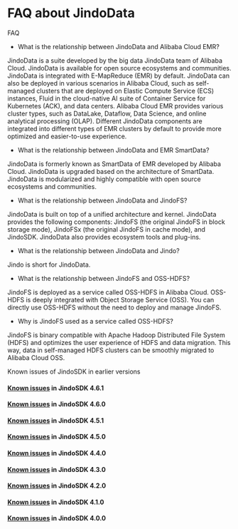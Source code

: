 # FAQ about JindoData

FAQ

*   What is the relationship between JindoData and Alibaba Cloud EMR? 
    

JindoData is a suite developed by the big data JindoData team of Alibaba Cloud. JindoData is available for open source ecosystems and communities. JindoData is integrated with E-MapReduce (EMR) by default. JindoData can also be deployed in various scenarios in Alibaba Cloud, such as self-managed clusters that are deployed on Elastic Compute Service (ECS) instances, Fluid in the cloud-native AI suite of Container Service for Kubernetes (ACK), and data centers. Alibaba Cloud EMR provides various cluster types, such as DataLake, Dataflow, Data Science, and online analytical processing (OLAP). Different JindoData components are integrated into different types of EMR clusters by default to provide more optimized and easier-to-use experience. 

*   What is the relationship between JindoData and EMR SmartData? 
    

JindoData is formerly known as SmartData of EMR developed by Alibaba Cloud. JindoData is upgraded based on the architecture of SmartData. JindoData is modularized and highly compatible with open source ecosystems and communities. 

*   What is the relationship between JindoData and JindoFS? 
    

JindoData is built on top of a unified architecture and kernel. JindoData provides the following components: JindoFS (the original JindoFS in block storage mode), JindoFSx (the original JindoFS in cache mode), and JindoSDK. JindoData also provides ecosystem tools and plug-ins. 

*   What is the relationship between JindoData and Jindo? 
    

Jindo is short for JindoData. 

*   What is the relationship between JindoFS and OSS-HDFS?
    

JindoFS is deployed as a service called OSS-HDFS in Alibaba Cloud. OSS-HDFS is deeply integrated with Object Storage Service (OSS). You can directly use OSS-HDFS without the need to deploy and manage JindoFS. 

*   Why is JindoFS used as a service called OSS-HDFS? 
    

JindoFS is binary compatible with Apache Hadoop Distributed File System (HDFS) and optimizes the user experience of HDFS and data migration. This way, data in self-managed HDFS clusters can be smoothly migrated to Alibaba Cloud OSS. 

Known issues of JindoSDK in earlier versions

#### [Known issues](https://github.com/aliyun/alibabacloud-jindodata/blob/master/docs/user/4.x/4.6.x/4.6.1/known-issues.md) in JindoSDK 4.6.1

#### [Known issues](https://github.com/aliyun/alibabacloud-jindodata/blob/master/docs/user/4.x/4.6.x/4.6.0/known-issues.md) in JindoSDK 4.6.0

#### [Known issues](https://github.com/aliyun/alibabacloud-jindodata/blob/master/docs/user/4.x/4.5.x/4.5.1/known-issues.md) in JindoSDK 4.5.1

#### [Known issues](https://github.com/aliyun/alibabacloud-jindodata/blob/master/docs/user/4.x/4.5.x/4.5.0/known-issues.md) in JindoSDK 4.5.0

#### [Known issues](https://github.com/aliyun/alibabacloud-jindodata/blob/master/docs/user/4.x/4.4.0/known-issues.md) in JindoSDK 4.4.0

#### [Known issues](https://github.com/aliyun/alibabacloud-jindodata/blob/master/docs/user/4.x/4.3.0/known-issues.md) in JindoSDK 4.3.0

#### [Known issues](https://github.com/aliyun/alibabacloud-jindodata/blob/master/docs/user/4.x/4.2.0/known-issues.md) in JindoSDK 4.2.0

#### [Known issues](https://github.com/aliyun/alibabacloud-jindodata/blob/master/docs/user/4.x/4.1.0/known-issues.md) in JindoSDK 4.1.0

#### [Known issues](https://github.com/aliyun/alibabacloud-jindodata/blob/master/docs/user/4.x/4.0.0/known-issues.md) in JindoSDK 4.0.0